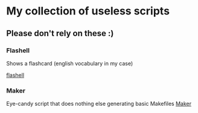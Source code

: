 # My collection of useless scripts
## Please don't rely on these :)

### Flashell
Shows a flashcard (english vocabulary in my case)

[flashell](flashell/)

### Maker
Eye-candy script that does nothing else generating basic Makefiles
[Maker](Maker/)
